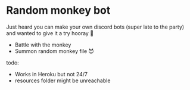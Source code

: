 # Random monkey bot
Just heard you can make your own discord bots (super late to the party) and wanted to give it a try hooray 🎈

- Battle with the monkey
- Summon random monkey file 😈


todo:
- Works in Heroku but not 24/7
- resources folder might be unreachable